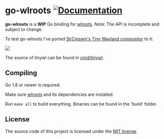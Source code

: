 # go-wlroots [![Documentation](https://godoc.org/github.com/swaywm/go-wlroots/wlroots?status.svg)](https://godoc.org/github.com/swaywm/go-wlroots/wlroots)

__go-wlroots__ is a __WIP__ Go binding for
[wlroots](https://github.com/swaywm/wlroots). Note: The API is incomplete and
subject to change.

To test go-wlroots I've ported [SirCmpwn's Tiny Wayland
compositor](https://gist.github.com/SirCmpwn/ae4d1cdcca97ffeb2c35f0878d75dc17) to it:

![](https://alexbakker.me/u/a6v2nu16.png)

The source of tinywl can be found in [cmd/tinywl](cmd/tinywl).

## Compiling

Go 1.8 or newer is required.

Make sure [wlroots](https://github.com/swaywm/wlroots) and its dependencies are
installed.

Run ``make all`` to build everything. Binaries can be found in the 'build'
folder.

## License

The source code of this project is licensed under the [MIT license](LICENSE).
